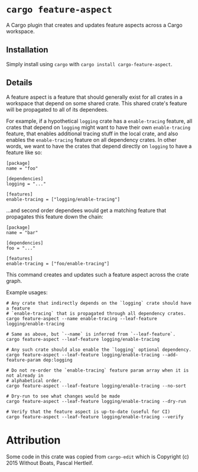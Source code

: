 # `cargo feature-aspect`

A Cargo plugin that creates and updates feature aspects across a Cargo workspace.

## Installation

Simply install using `cargo` with `cargo install cargo-feature-aspect`.

## Details

A feature aspect is a feature that should generally exist for all crates in a workspace
that depend on some shared crate.  This shared crate's feature will be propagated to all
of its dependees.

For example, if a hypothetical `logging` crate has a `enable-tracing` feature, all crates
that depend on `logging` might want to have their own `enable-tracing` feature, that enables
additional tracing stuff in the local crate, and also enables the `enable-tracing` feature on
all dependency crates.  In other words, we want to have the crates that depend directly on
`logging` to have a feature like so:

```
[package]
name = "foo"

[dependencies]
logging = "..."

[features]
enable-tracing = ["logging/enable-tracing"]
```

...and second order dependees would get a matching feature that propagates this feature down
the chain:

```
[package]
name = "bar"

[dependencies]
foo = "..."

[features]
enable-tracing = ["foo/enable-tracing"]
```

This command creates and updates such a feature aspect across the crate graph.

Example usages:

```shell
# Any crate that indirectly depends on the `logging` crate should have a feature
# `enable-tracing` that is propagated through all dependency crates.
cargo feature-aspect --name enable-tracing --leaf-feature logging/enable-tracing

# Same as above, but `--name` is inferred from `--leaf-feature`.
cargo feature-aspect --leaf-feature logging/enable-tracing

# Any such crate should also enable the `logging` optional dependency.
cargo feature-aspect --leaf-feature logging/enable-tracing --add-feature-param dep:logging

# Do not re-order the `enable-tracing` feature param array when it is not already in
# alphabetical order.
cargo feature-aspect --leaf-feature logging/enable-tracing --no-sort

# Dry-run to see what changes would be made
cargo feature-aspect --leaf-feature logging/enable-tracing --dry-run

# Verify that the feature aspect is up-to-date (useful for CI)
cargo feature-aspect --leaf-feature logging/enable-tracing --verify
```

# Attribution

Some code in this crate was copied from `cargo-edit` which is
Copyright (c) 2015 Without Boats, Pascal Hertleif.
